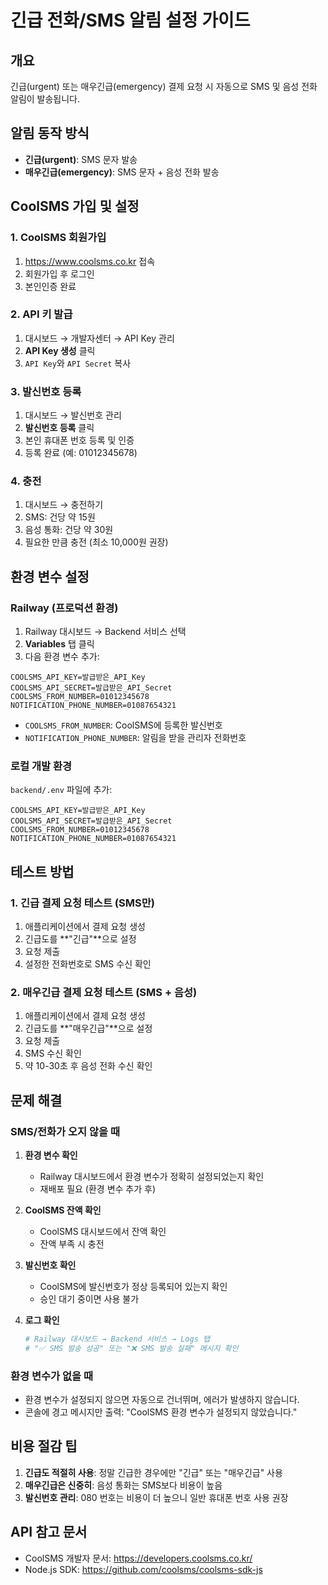 # 긴급 전화/SMS 알림 설정 가이드

## 개요
긴급(urgent) 또는 매우긴급(emergency) 결제 요청 시 자동으로 SMS 및 음성 전화 알림이 발송됩니다.

## 알림 동작 방식
- **긴급(urgent)**: SMS 문자 발송
- **매우긴급(emergency)**: SMS 문자 + 음성 전화 발송

## CoolSMS 가입 및 설정

### 1. CoolSMS 회원가입
1. https://www.coolsms.co.kr 접속
2. 회원가입 후 로그인
3. 본인인증 완료

### 2. API 키 발급
1. 대시보드 → 개발자센터 → API Key 관리
2. **API Key 생성** 클릭
3. `API Key`와 `API Secret` 복사

### 3. 발신번호 등록
1. 대시보드 → 발신번호 관리
2. **발신번호 등록** 클릭
3. 본인 휴대폰 번호 등록 및 인증
4. 등록 완료 (예: 01012345678)

### 4. 충전
1. 대시보드 → 충전하기
2. SMS: 건당 약 15원
3. 음성 통화: 건당 약 30원
4. 필요한 만큼 충전 (최소 10,000원 권장)

## 환경 변수 설정

### Railway (프로덕션 환경)
1. Railway 대시보드 → Backend 서비스 선택
2. **Variables** 탭 클릭
3. 다음 환경 변수 추가:

```env
COOLSMS_API_KEY=발급받은_API_Key
COOLSMS_API_SECRET=발급받은_API_Secret
COOLSMS_FROM_NUMBER=01012345678
NOTIFICATION_PHONE_NUMBER=01087654321
```

- `COOLSMS_FROM_NUMBER`: CoolSMS에 등록한 발신번호
- `NOTIFICATION_PHONE_NUMBER`: 알림을 받을 관리자 전화번호

### 로컬 개발 환경
`backend/.env` 파일에 추가:

```env
COOLSMS_API_KEY=발급받은_API_Key
COOLSMS_API_SECRET=발급받은_API_Secret
COOLSMS_FROM_NUMBER=01012345678
NOTIFICATION_PHONE_NUMBER=01087654321
```

## 테스트 방법

### 1. 긴급 결제 요청 테스트 (SMS만)
1. 애플리케이션에서 결제 요청 생성
2. 긴급도를 **"긴급"**으로 설정
3. 요청 제출
4. 설정한 전화번호로 SMS 수신 확인

### 2. 매우긴급 결제 요청 테스트 (SMS + 음성)
1. 애플리케이션에서 결제 요청 생성
2. 긴급도를 **"매우긴급"**으로 설정
3. 요청 제출
4. SMS 수신 확인
5. 약 10-30초 후 음성 전화 수신 확인

## 문제 해결

### SMS/전화가 오지 않을 때
1. **환경 변수 확인**
   - Railway 대시보드에서 환경 변수가 정확히 설정되었는지 확인
   - 재배포 필요 (환경 변수 추가 후)

2. **CoolSMS 잔액 확인**
   - CoolSMS 대시보드에서 잔액 확인
   - 잔액 부족 시 충전

3. **발신번호 확인**
   - CoolSMS에 발신번호가 정상 등록되어 있는지 확인
   - 승인 대기 중이면 사용 불가

4. **로그 확인**
   ```bash
   # Railway 대시보드 → Backend 서비스 → Logs 탭
   # "✅ SMS 발송 성공" 또는 "❌ SMS 발송 실패" 메시지 확인
   ```

### 환경 변수가 없을 때
- 환경 변수가 설정되지 않으면 자동으로 건너뛰며, 에러가 발생하지 않습니다.
- 콘솔에 경고 메시지만 출력: "CoolSMS 환경 변수가 설정되지 않았습니다."

## 비용 절감 팁
1. **긴급도 적절히 사용**: 정말 긴급한 경우에만 "긴급" 또는 "매우긴급" 사용
2. **매우긴급은 신중히**: 음성 통화는 SMS보다 비용이 높음
3. **발신번호 관리**: 080 번호는 비용이 더 높으니 일반 휴대폰 번호 사용 권장

## API 참고 문서
- CoolSMS 개발자 문서: https://developers.coolsms.co.kr/
- Node.js SDK: https://github.com/coolsms/coolsms-sdk-js
